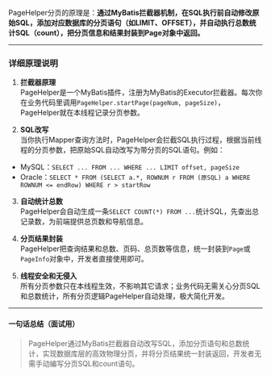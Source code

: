 PageHelper分页的原理是：**通过MyBatis拦截器机制，在SQL执行前自动修改原始SQL，添加对应数据库的分页语句（如LIMIT、OFFSET），并自动执行总数统计SQL（count），把分页信息和结果封装到Page对象中返回。**

---

### 详细原理说明

1. **拦截器原理**  
  PageHelper是一个MyBatis插件，注册为MyBatis的Executor拦截器。每次你在业务代码里调用`PageHelper.startPage(pageNum, pageSize)`，PageHelper就在本线程记录分页参数。

2. **SQL改写**  
  当你执行Mapper查询方法时，PageHelper会拦截SQL执行过程，根据当前线程的分页参数，把原始SQL自动改写为带分页的SQL语句。例如：
- MySQL：`SELECT ... FROM ... WHERE ... LIMIT offset, pageSize`
- Oracle：`SELECT * FROM (SELECT a.*, ROWNUM r FROM (原SQL) a WHERE ROWNUM <= endRow) WHERE r > startRow`

3. **自动统计总数**  
  PageHelper会自动生成一条`SELECT COUNT(*) FROM ...`统计SQL，先查出总记录数，为前端提供总页数和导航信息。

4. **分页结果封装**  
  PageHelper把查询结果和总数、页码、总页数等信息，统一封装到`Page`或`PageInfo`对象中，开发者直接使用即可。

5. **线程安全和无侵入**  
  所有分页参数只在本线程生效，不影响其它请求；业务代码无需关心分页SQL和总数统计，所有分页逻辑PageHelper自动处理，极大简化开发。

---

#### **一句话总结（面试用）**
> PageHelper通过MyBatis拦截器自动改写SQL，添加分页语句和总数统计，实现数据库层的高效物理分页，并将分页结果统一封装返回，开发者无需手动编写分页SQL和count语句。